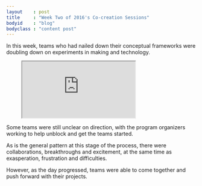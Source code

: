```yaml
---
layout    : post
title     : "Week Two of 2016's Co-creation Sessions"
bodyid    : "blog"
bodyclass : "content post"
---
```

In this week, teams who had nailed down their conceptual frameworks were doubling down on experiments in making and technology.

<figure class="video">
	<iframe src="https://www.flickr.com/photos/125924023@N07/27164038564/in/set-72157669883211566/player/" allowfullscreen webkitallowfullscreen mozallowfullscreen oallowfullscreen msallowfullscreen></iframe>
</figure>

Some teams were still unclear on direction, with the program organizers working to help unblock and get the teams started.

<!--excerpt-ends-->

As is the general pattern at this stage of the process, there were collaborations, breakthroughs and excitement, at the same time as exasperation, frustration and difficulties.

However, as the day progressed, teams were able to come together and push forward with their projects.